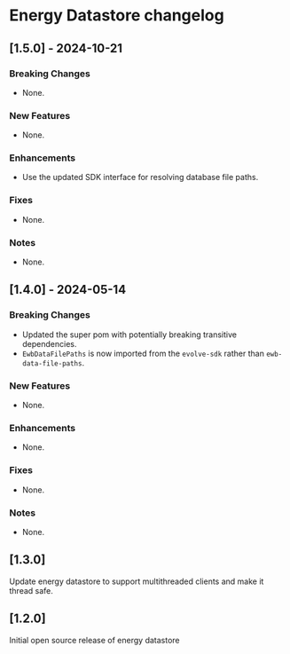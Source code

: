 # Energy Datastore changelog
## [1.5.0] - 2024-10-21
### Breaking Changes
* None.

### New Features
* None.

### Enhancements
* Use the updated SDK interface for resolving database file paths.

### Fixes
* None.

### Notes
* None.


## [1.4.0] - 2024-05-14

### Breaking Changes
* Updated the super pom with potentially breaking transitive dependencies.
* `EwbDataFilePaths` is now imported from the `evolve-sdk` rather than `ewb-data-file-paths`.

### New Features
* None.

### Enhancements
* None.

### Fixes
* None.

### Notes
* None.

## [1.3.0]

Update energy datastore to support multithreaded clients
and make it thread safe.

## [1.2.0]

Initial open source release of energy datastore
